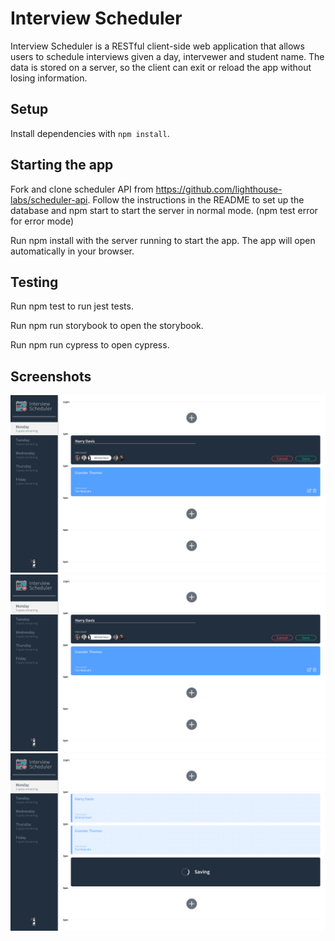 # Interview Scheduler

Interview Scheduler is a RESTful client-side web application that allows users to schedule interviews given a day, intervewer and student name. The data is stored on a server, so the client can exit or reload the app without losing information.

## Setup

Install dependencies with `npm install`.

## Starting the app
Fork and clone scheduler API from https://github.com/lighthouse-labs/scheduler-api. Follow the instructions in the README to set up the database and npm start to start the server in normal mode. (npm test error for error mode)

Run npm install with the server running to start the app. The app will open automatically in your browser.

## Testing
Run npm test to run jest tests.

Run npm run storybook to open the storybook. 

Run npm run cypress to open cypress.


## Screenshots

!["Screenshot of appointment list"](https://github.com/coding-quizzer/scheduler/blob/main/docs/add_appointment.png?raw=true)
!["Screenshot of appointment form"](https://github.com/coding-quizzer/scheduler/blob/main/docs/add_appointment.png?raw=true)
!["Screenshot of saving indicator"](https://github.com/coding-quizzer/scheduler/blob/main/docs/saving_appointment.png?raw=true)